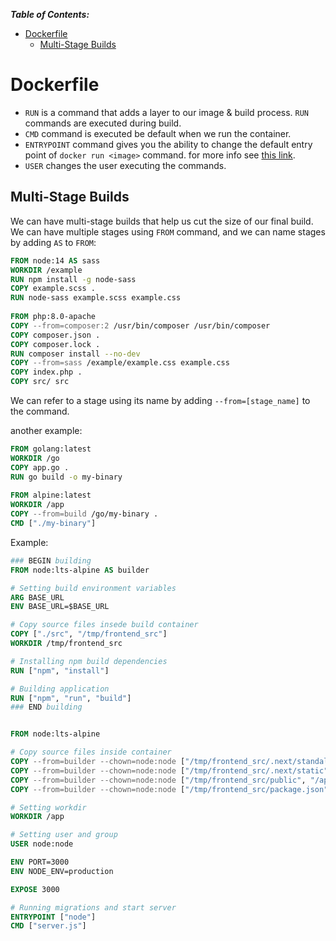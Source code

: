 ***Table of Contents:***

- [Dockerfile](#dockerfile)
  - [Multi-Stage Builds](#multi-stage-builds)

# Dockerfile

- `RUN` is a command that adds a layer to our image & build process. `RUN` commands are executed during build.
- `CMD` command is executed be default when we run the container.
- `ENTRYPOINT` command gives you the ability to change the default entry point of `docker run <image>` command.
  for more info see [this link](https://stackoverflow.com/a/34245657).
- `USER` changes the user executing the commands.

## Multi-Stage Builds

We can have multi-stage builds that help us cut the size of our final build. We can have multiple stages using `FROM` command, and we can name stages by adding `AS` to `FROM`:

```dockerfile
FROM node:14 AS sass
WORKDIR /example
RUN npm install -g node-sass
COPY example.scss .
RUN node-sass example.scss example.css
 
FROM php:8.0-apache
COPY --from=composer:2 /usr/bin/composer /usr/bin/composer
COPY composer.json .
COPY composer.lock .
RUN composer install --no-dev
COPY --from=sass /example/example.css example.css
COPY index.php .
COPY src/ src
```

We can refer to a stage using its name by adding `--from=[stage_name]` to the command.

another example:

```dockerfile
FROM golang:latest
WORKDIR /go
COPY app.go .
RUN go build -o my-binary
 
FROM alpine:latest
WORKDIR /app
COPY --from=build /go/my-binary .
CMD ["./my-binary"]
```

Example:

```dockerfile
### BEGIN building
FROM node:lts-alpine AS builder

# Setting build environment variables
ARG BASE_URL
ENV BASE_URL=$BASE_URL

# Copy source files insede build container
COPY ["./src", "/tmp/frontend_src"]
WORKDIR /tmp/frontend_src

# Installing npm build dependencies
RUN ["npm", "install"]

# Building application
RUN ["npm", "run", "build"]
### END building


FROM node:lts-alpine

# Copy source files inside container
COPY --from=builder --chown=node:node ["/tmp/frontend_src/.next/standalone", "/app"]
COPY --from=builder --chown=node:node ["/tmp/frontend_src/.next/static", "/app/.next/static"]
COPY --from=builder --chown=node:node ["/tmp/frontend_src/public", "/app/public"]
COPY --from=builder --chown=node:node ["/tmp/frontend_src/package.json", "/tmp/frontend_src/next.config.js", "/app/"]

# Setting workdir
WORKDIR /app

# Setting user and group
USER node:node

ENV PORT=3000
ENV NODE_ENV=production

EXPOSE 3000

# Running migrations and start server
ENTRYPOINT ["node"]
CMD ["server.js"]
```

